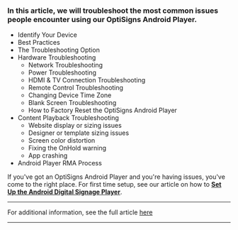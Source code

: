 ### In this article, we will troubleshoot the most common issues people encounter using our OptiSigns Android Player.

  * Identify Your Device
  * Best Practices
  * The Troubleshooting Option
  * Hardware Troubleshooting
    * Network Troubleshooting
    * Power Troubleshooting
    * HDMI & TV Connection Troubleshooting
    * Remote Control Troubleshooting
    * Changing Device Time Zone
    * Blank Screen Troubleshooting
    * How to Factory Reset the OptiSigns Android Player
  * Content Playback Troubleshooting
    * Website display or sizing issues
    * Designer or template sizing issues
    * Screen color distortion
    * Fixing the OnHold warning
    * App crashing
  * Android Player RMA Process



If you've got an OptiSigns Android Player and you're having issues, you've come to the right place. For first time setup, see our article on how to [**Set Up the Android Digital Signage Player**](https://support.optisigns.com/hc/en-us/articles/27267311796243-OptiSigns-Android-Digital-Signage-Player).

* * *

For additional information, see the full article [here](https://support.optisigns.com/hc/en-us/articles/40147900639891)

---
